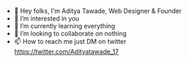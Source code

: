 - 👋 Hey folks, I'm Aditya Tawade, Web Designer & Founder
- 👀 I’m interested in you
- 🌱 I’m currently learning everything
- 💞️ I’m looking to collaborate on nothing
- 📫 How to reach me just DM on twitter https://twitter.com/Adityatawade_17

<!---
0RutherFord0/0RutherFord0 is a ✨ special ✨ repository because its `README.md` (this file) appears on your GitHub profile.
You can click the Preview link to take a look at your changes.
--->
